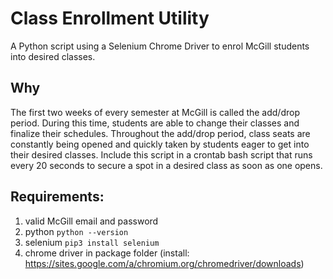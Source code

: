 # Class Enrollment Utility

A Python script using a Selenium Chrome Driver to enrol McGill students into desired classes.

## Why
The first two weeks of every semester at McGill is called the add/drop period. During this time, students are able to change their classes and finalize their schedules. Throughout the add/drop period, class seats are constantly being opened and quickly taken by students eager to get into their desired classes. Include this script in a crontab bash script that runs every 20 seconds to secure a spot in a desired class as soon as one opens. 

## Requirements:
1. valid McGill email and password
2. python `python --version`
3. selenium `pip3 install selenium`
4. chrome driver in package folder (install: https://sites.google.com/a/chromium.org/chromedriver/downloads)
